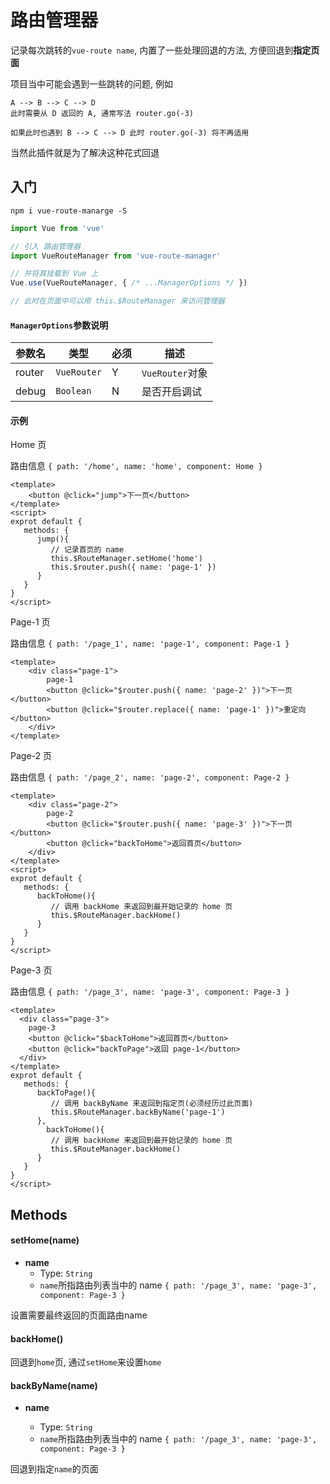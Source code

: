 # 路由管理器
记录每次跳转的`vue-route name`, 内置了一些处理回退的方法, 方便回退到**指定页面**

项目当中可能会遇到一些跳转的问题, 例如

```
A --> B --> C --> D
此时需要从 D 返回的 A, 通常写法 router.go(-3)

如果此时也遇到 B --> C --> D 此时 router.go(-3) 将不再适用
```

当然此插件就是为了解决这种花式回退

## 入门

```shell
npm i vue-route-manarge -S
```

```js
import Vue from 'vue'

// 引入 路由管理器
import VueRouteManager from 'vue-route-manager'

// 并将其挂载到 Vue 上
Vue.use(VueRouteManager, { /* ...ManagerOptions */ })

// 此时在页面中可以用 this.$RouteManager 来访问管理器
```

#### `ManagerOptions`参数说明

| 参数名 | 类型        | 必须 | 描述            |
| ------ | ----------- | ---- | --------------- |
| router | `VueRouter` | Y    | `VueRouter`对象 |
| debug  | `Boolean`   | N    | 是否开启调试    |

#### 示例

Home 页

路由信息 `{ path: '/home', name: 'home', component: Home }`

```vue
<template>
	<button @click="jump">下一页</button>
</template>
<script>
exprot default {
   methods: {
      jump(){
         // 记录首页的 name
         this.$RouteManager.setHome('home')
         this.$router.push({ name: 'page-1' })
      }
   }
}
</script>
```

Page-1 页

路由信息 `{ path: '/page_1', name: 'page-1', component: Page-1 }`

```vue
<template>
	<div class="page-1">
		page-1
		<button @click="$router.push({ name: 'page-2' })">下一页</button>
		<button @click="$router.replace({ name: 'page-1' })">重定向</button>
	</div>
</template>
```

Page-2 页

路由信息 `{ path: '/page_2', name: 'page-2', component: Page-2 }`

```vue
<template>
	<div class="page-2">
		page-2
		<button @click="$router.push({ name: 'page-3' })">下一页</button>
		<button @click="backToHome">返回首页</button>
	</div>
</template>
<script>
exprot default {
   methods: {
      backToHome(){
         // 调用 backHome 来返回到最开始记录的 home 页
         this.$RouteManager.backHome()
      }
   }
}
</script>
```

Page-3 页

路由信息 `{ path: '/page_3', name: 'page-3', component: Page-3 }`

```vue
<template>
  <div class="page-3">
    page-3
    <button @click="$backToHome">返回首页</button>
    <button @click="backToPage">返回 page-1</button>
  </div>
</template>
exprot default {
   methods: {
      backToPage(){
         // 调用 backByName 来返回到指定页(必须经历过此页面)
         this.$RouteManager.backByName('page-1')
      },
		backToHome(){
         // 调用 backHome 来返回到最开始记录的 home 页
         this.$RouteManager.backHome()
      }
   }
}
</script>
```

## Methods

#### setHome(name)

- **name**
  - Type: `String`
  - `name`所指路由列表当中的 name `{ path: '/page_3', name: 'page-3', component: Page-3 }`

设置需要最终返回的页面路由name

#### backHome()

回退到`home`页, 通过`setHome`来设置`home`

#### backByName(name)

- **name**

  - Type: `String`
  - `name`所指路由列表当中的 name `{ path: '/page_3', name: 'page-3', component: Page-3 }`

回退到指定`name`的页面